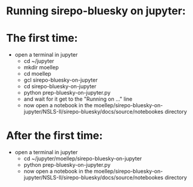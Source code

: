 # Running sirepo-bluesky on jupyter:

# The first time:
- open a terminal in jupyter
  - cd ~/jupyter
  - mkdir moellep
  - cd moellep
  - gcl sirepo-bluesky-on-jupyter
  - cd sirepo-bluesky-on-jupyter
  - python prep-bluesky-on-jupyter.py 
  - and wait for it get to the "Running on ..." line
  - now open a notebook in the moellep/sirepo-bluesky-on-jupyter/NSLS-II/sirepo-bluesky/docs/source/notebookes directory
  
  
# After the first time:
- open a terminal in jupyter
  - cd ~/jupyter/moellep/sirepo-bluesky-on-jupyter
  - python prep-bluesky-on-jupyter.py
  - now open a notebook in the moellep/sirepo-bluesky-on-jupyter/NSLS-II/sirepo-bluesky/docs/source/notebookes directory
  
  
  
